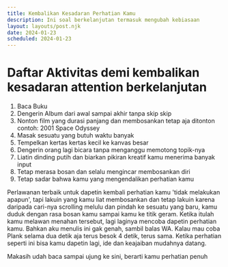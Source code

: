 ```yaml
---
title: Kembalikan Kesadaran Perhatian Kamu
description: Ini soal berkelanjutan termasuk mengubah kebiasaan
layout: layouts/post.njk
date: 2024-01-23
scheduled: 2024-01-23
---
```


# Daftar Aktivitas demi kembalikan kesadaran attention berkelanjutan

1. Baca Buku
2. Dengerin Album dari awal sampai akhir tanpa skip skip
3. Nonton film yang durasi panjang dan membosankan tetap aja ditonton contoh: 2001 Space Odyssey
4. Masak sesuatu yang butuh waktu banyak
5. Tempelkan kertas kertas kecil ke kanvas besar
6. Dengerin orang lagi bicara tanpa menganggu memotong topik-nya
7. Liatin dinding putih dan biarkan pikiran kreatif kamu menerima banyak input
8. Tetap merasa bosan dan selalu mengincar membosankan diri
9. Tetap sadar bahwa kamu yang mengendalikan perhatian kamu

Perlawanan terbaik untuk dapetin kembali perhatian kamu 'tidak melakukan apapun', tapi lakuin yang kamu liat membosankan dan tetap lakuin karena daripada cari-nya scrolling melulu dan pindah ke sesuatu yang baru, kamu duduk dengan rasa bosan kamu sampai kamu ke titik geram. Ketika itulah kamu melawan menahan tersebut, lagi laginya mencoba dapetin perhatian kamu.  Bahkan aku menulis ini gak genah, sambil balas WA. Kalau mau coba Plank selama dua detik aja terus besok 4 detik, terus sama. Ketika perhatian seperti ini bisa kamu dapetin lagi, ide dan keajaiban mudahnya datang.

Makasih udah baca sampai ujung ke sini, berarti kamu perhatian penuh
